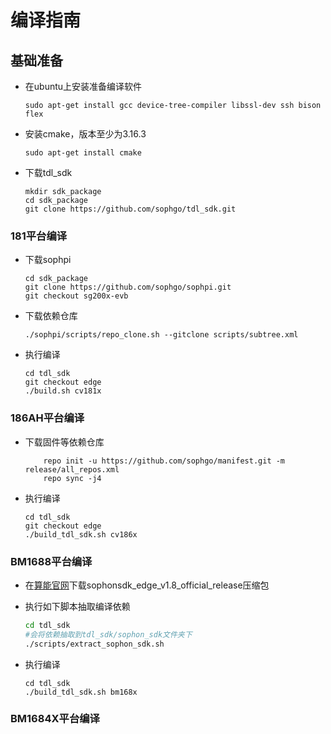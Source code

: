 # 编译指南

## 基础准备

* 在ubuntu上安装准备编译软件

    ```shell
    sudo apt-get install gcc device-tree-compiler libssl-dev ssh bison flex
    ```

* 安装cmake，版本至少为3.16.3

    ```shell
    sudo apt-get install cmake
    ```

* 下载tdl_sdk

    ```shell
    mkdir sdk_package
    cd sdk_package
    git clone https://github.com/sophgo/tdl_sdk.git
    ```

### 181平台编译

* 下载sophpi

    ```shell
    cd sdk_package
    git clone https://github.com/sophgo/sophpi.git
    git checkout sg200x-evb
    ```

* 下载依赖仓库

    ```shell
    ./sophpi/scripts/repo_clone.sh --gitclone scripts/subtree.xml
    ```

* 执行编译

    ```shell
    cd tdl_sdk
    git checkout edge
    ./build.sh cv181x
    ```

### 186AH平台编译

* 下载固件等依赖仓库

    ```shell
        repo init -u https://github.com/sophgo/manifest.git -m release/all_repos.xml
        repo sync -j4
    ```

* 执行编译

    ```shell
    cd tdl_sdk
    git checkout edge
    ./build_tdl_sdk.sh cv186x

    ```

### BM1688平台编译

* 在[算能官网](https://developer.sophgo.com/site/index/material/92/all.html)下载sophonsdk_edge_v1.8_official_release压缩包
* 执行如下脚本抽取编译依赖

    ```sh
    cd tdl_sdk
    #会将依赖抽取到tdl_sdk/sophon_sdk文件夹下
    ./scripts/extract_sophon_sdk.sh
    ```

* 执行编译

    ```shell
    cd tdl_sdk
    ./build_tdl_sdk.sh bm168x
    ```

### BM1684X平台编译
